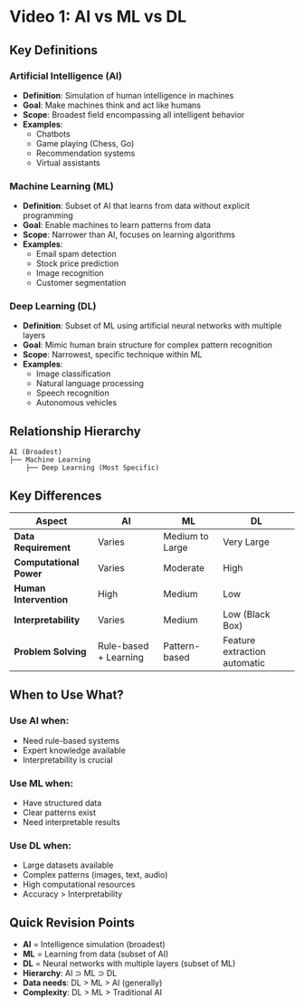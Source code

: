 # Video 1: AI vs ML vs DL

## Key Definitions

### Artificial Intelligence (AI)
- **Definition**: Simulation of human intelligence in machines
- **Goal**: Make machines think and act like humans
- **Scope**: Broadest field encompassing all intelligent behavior
- **Examples**: 
  - Chatbots
  - Game playing (Chess, Go)
  - Recommendation systems
  - Virtual assistants

### Machine Learning (ML)
- **Definition**: Subset of AI that learns from data without explicit programming
- **Goal**: Enable machines to learn patterns from data
- **Scope**: Narrower than AI, focuses on learning algorithms
- **Examples**:
  - Email spam detection
  - Stock price prediction
  - Image recognition
  - Customer segmentation

### Deep Learning (DL)
- **Definition**: Subset of ML using artificial neural networks with multiple layers
- **Goal**: Mimic human brain structure for complex pattern recognition
- **Scope**: Narrowest, specific technique within ML
- **Examples**:
  - Image classification
  - Natural language processing
  - Speech recognition
  - Autonomous vehicles

## Relationship Hierarchy

```
AI (Broadest)
├── Machine Learning
    ├── Deep Learning (Most Specific)
```

## Key Differences

| Aspect | AI | ML | DL |
|--------|----|----|-----|
| **Data Requirement** | Varies | Medium to Large | Very Large |
| **Computational Power** | Varies | Moderate | High |
| **Human Intervention** | High | Medium | Low |
| **Interpretability** | Varies | Medium | Low (Black Box) |
| **Problem Solving** | Rule-based + Learning | Pattern-based | Feature extraction automatic |

## When to Use What?

### Use AI when:
- Need rule-based systems
- Expert knowledge available
- Interpretability is crucial

### Use ML when:
- Have structured data
- Clear patterns exist
- Need interpretable results

### Use DL when:
- Large datasets available
- Complex patterns (images, text, audio)
- High computational resources
- Accuracy > Interpretability

## Quick Revision Points

- **AI** = Intelligence simulation (broadest)
- **ML** = Learning from data (subset of AI)
- **DL** = Neural networks with multiple layers (subset of ML)
- **Hierarchy**: AI ⊃ ML ⊃ DL
- **Data needs**: DL > ML > AI (generally)
- **Complexity**: DL > ML > Traditional AI